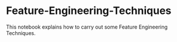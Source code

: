 # Feature-Engineering-Techniques
This notebook explains how to carry out some Feature Engineering Techniques.
